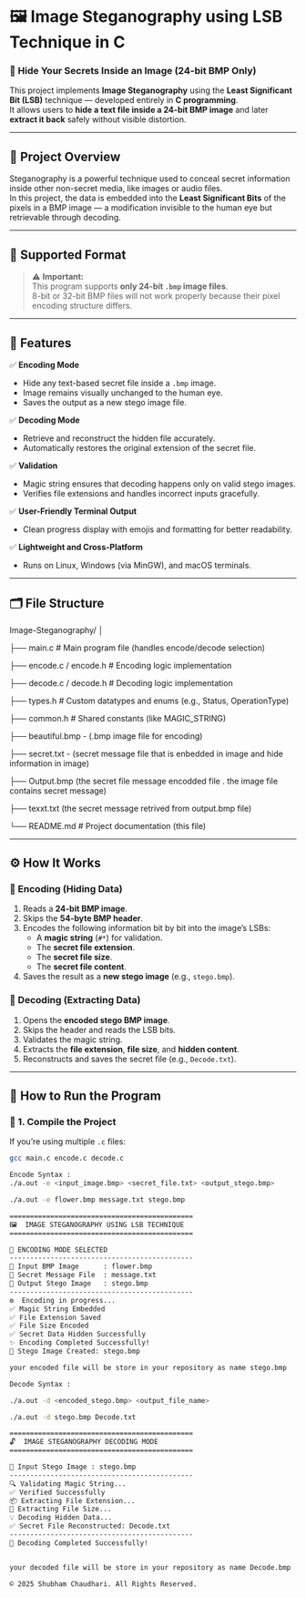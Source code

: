 # 🖼️ Image Steganography using LSB Technique in C

### 🔐 Hide Your Secrets Inside an Image (24-bit BMP Only)

This project implements **Image Steganography** using the **Least Significant Bit (LSB)** technique — developed entirely in **C programming**.  
It allows users to **hide a text file inside a 24-bit BMP image** and later **extract it back** safely without visible distortion.

---

## 📘 Project Overview

Steganography is a powerful technique used to conceal secret information inside other non-secret media, like images or audio files.  
In this project, the data is embedded into the **Least Significant Bits** of the pixels in a BMP image — a modification invisible to the human eye but retrievable through decoding.

---

## 🧩 Supported Format

> ⚠️ **Important:**  
> This program supports **only 24-bit `.bmp` image files**.  
> 8-bit or 32-bit BMP files will not work properly because their pixel encoding structure differs.

---

## 🧠 Features

✅ **Encoding Mode**
- Hide any text-based secret file inside a `.bmp` image.  
- Image remains visually unchanged to the human eye.  
- Saves the output as a new stego image file.  

✅ **Decoding Mode**
- Retrieve and reconstruct the hidden file accurately.  
- Automatically restores the original extension of the secret file.  

✅ **Validation**
- Magic string ensures that decoding happens only on valid stego images.  
- Verifies file extensions and handles incorrect inputs gracefully.  

✅ **User-Friendly Terminal Output**
- Clean progress display with emojis and formatting for better readability.  

✅ **Lightweight and Cross-Platform**
- Runs on Linux, Windows (via MinGW), and macOS terminals.  

---

## 🗂️ File Structure

Image-Steganography/
│

├── main.c # Main program file (handles encode/decode selection)

├── encode.c / encode.h # Encoding logic implementation

├── decode.c / decode.h # Decoding logic implementation

├── types.h # Custom datatypes and enums (e.g., Status, OperationType)

├── common.h # Shared constants (like MAGIC_STRING)

├── beautiful.bmp - (.bmp image file for encoding)

├── secret.txt - (secret message file that is enbedded in image and hide information in image)

├── Output.bmp (the secret file message encodded file . the image file contains secret message)

├── texxt.txt (the secret message retrived from output.bmp file)

└── README.md # Project documentation (this file)


---

## ⚙️ How It Works

### 🔹 Encoding (Hiding Data)
1. Reads a **24-bit BMP image**.  
2. Skips the **54-byte BMP header**.  
3. Encodes the following information bit by bit into the image’s LSBs:
   - A **magic string** (`#*`) for validation.  
   - The **secret file extension**.  
   - The **secret file size**.  
   - The **secret file content**.  
4. Saves the result as a **new stego image** (e.g., `stego.bmp`).

### 🔹 Decoding (Extracting Data)
1. Opens the **encoded stego BMP image**.  
2. Skips the header and reads the LSB bits.  
3. Validates the magic string.  
4. Extracts the **file extension**, **file size**, and **hidden content**.  
5. Reconstructs and saves the secret file (e.g., `Decode.txt`).

---

## 🧭 How to Run the Program

### 🔸 1. Compile the Project

If you’re using multiple `.c` files:
```bash
gcc main.c encode.c decode.c 

Encode Syntax : 
./a.out -e <input_image.bmp> <secret_file.txt> <output_stego.bmp>

./a.out -e flower.bmp message.txt stego.bmp

=============================================
🖼️  IMAGE STEGANOGRAPHY USING LSB TECHNIQUE
=============================================

🔐 ENCODING MODE SELECTED
---------------------------------------------
📂 Input BMP Image      : flower.bmp
📄 Secret Message File  : message.txt
💾 Output Stego Image   : stego.bmp
---------------------------------------------
⚙️  Encoding in progress...
✅ Magic String Embedded
✅ File Extension Saved
✅ File Size Encoded
✅ Secret Data Hidden Successfully
✨ Encoding Completed Successfully!
🎯 Stego Image Created: stego.bmp

your encoded file will be store in your repository as name stego.bmp

Decode Syntax : 

./a.out -d <encoded_stego.bmp> <output_file_name>

./a.out -d stego.bmp Decode.txt

=============================================
🔓  IMAGE STEGANOGRAPHY DECODING MODE
=============================================

📂 Input Stego Image : stego.bmp
---------------------------------------------
🔍 Validating Magic String...
✅ Verified Successfully
📦 Extracting File Extension...
📏 Extracting File Size...
💡 Decoding Hidden Data...
✅ Secret File Reconstructed: Decode.txt
---------------------------------------------
🎉 Decoding Completed Successfully!


your decoded file will be store in your repository as name Decode.bmp

© 2025 Shubham Chaudhari. All Rights Reserved.
